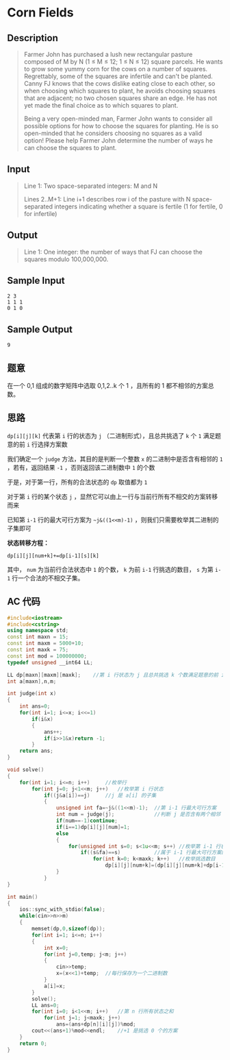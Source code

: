 # Corn Fields

## **Description**

> Farmer John has purchased a lush new rectangular pasture composed of M by N (1 ≤ M ≤ 12; 1 ≤ N ≤ 12) square parcels. He wants to grow some yummy corn for the cows on a number of squares. Regrettably, some of the squares are infertile and can't be planted. Canny FJ knows that the cows dislike eating close to each other, so when choosing which squares to plant, he avoids choosing squares that are adjacent; no two chosen squares share an edge. He has not yet made the final choice as to which squares to plant.
>
> Being a very open-minded man, Farmer John wants to consider all possible options for how to choose the squares for planting. He is so open-minded that he considers choosing no squares as a valid option! Please help Farmer John determine the number of ways he can choose the squares to plant.



## **Input**

> Line 1: Two space-separated integers: M and N 
>
> Lines 2..M+1: Line i+1 describes row i of the pasture with N space-separated integers indicating whether a square is fertile (1 for fertile, 0 for infertile)



## **Output**

> Line 1: One integer: the number of ways that FJ can choose the squares modulo 100,000,000.



## **Sample Input**

    2 3
    1 1 1
    0 1 0



## **Sample Output**

    9



## **题意**

在一个 0,1 组成的数字矩阵中选取 0,1,2..k 个 1 ，且所有的 1 都不相邻的方案总数。



## **思路**

`dp[i][j][k]` 代表第 `i` 行的状态为 `j` （二进制形式），且总共挑选了 `k` 个 `1` 满足题意的前 `i` 行选择方案数

我们确定一个 `judge` 方法，其目的是判断一个整数 `x` 的二进制中是否含有相邻的 `1` ，若有，返回结果 `-1` ，否则返回该二进制数中 `1` 的个数

于是，对于第一行，所有的合法状态的 `dp` 取值都为 `1`

对于第 `i` 行的某个状态 `j` ，显然它可以由上一行与当前行所有不相交的方案转移而来

已知第 `i-1` 行的最大可行方案为 `~j&((1<<m)-1)` ，则我们只需要枚举其二进制的子集即可



**状态转移方程：**

`dp[i][j][num+k]+=dp[i-1][s][k]`

其中， `num` 为当前行合法状态中 `1` 的个数， `k` 为前 `i-1` 行挑选的数目， `s` 为第 `i-1` 行一个合法的不相交子集。



## **AC 代码**

```cpp
#include<iostream>
#include<cstring>
using namespace std;
const int maxn = 15;
const int maxm = 5000+10;
const int maxk = 75;
const int mod = 100000000;
typedef unsigned __int64 LL;

LL dp[maxn][maxm][maxk];    //第 i 行状态为 j 且总共挑选 k 个数满足题意的前 i 行选择方案
int a[maxn],n,m;

int judge(int x)
{
    int ans=0;
    for(int i=1; i<=x; i<<=1)
        if(i&x)
        {
            ans++;
            if(i>>1&x)return -1;
        }
    return ans;
}

void solve()
{
    for(int i=1; i<=n; i++)     //枚举行
        for(int j=0; j<1<<m; j++)   //枚举第 i 行状态
            if((j&a[i])==j)     //j 是 a[i] 的子集
            {
                unsigned int fa=~j&((1<<m)-1);  //第 i-1 行最大可行方案
                int num = judge(j);             //判断 j 是否含有两个相邻 1
                if(num==-1)continue;
                if(i==1)dp[i][j][num]=1;
                else
                {
                    for(unsigned int s=0; s<1u<<m; s++) //枚举第 i-1 行状态
                        if((s&fa)==s)           //属于 i-1 行最大可行方案的子集
                            for(int k=0; k<maxk; k++)   //枚举挑选数目
                                dp[i][j][num+k]=(dp[i][j][num+k]+dp[i-1][s][k])%mod;
                }
            }
}

int main()
{
    ios::sync_with_stdio(false);
    while(cin>>n>>m)
    {
        memset(dp,0,sizeof(dp));
        for(int i=1; i<=n; i++)
        {
            int x=0;
            for(int j=0,temp; j<m; j++)
            {
                cin>>temp;
                x=(x<<1)+temp;  //每行保存为一个二进制数
            }
            a[i]=x;
        }
        solve();
        LL ans=0;
        for(int i=0; i<1<<m; i++)   //第 n 行所有状态之和
            for(int j=1; j<maxk; j++)
                ans=(ans+dp[n][i][j])%mod;
        cout<<(ans+1)%mod<<endl;    //+1 是挑选 0 个的方案
    }
    return 0;
}
```

